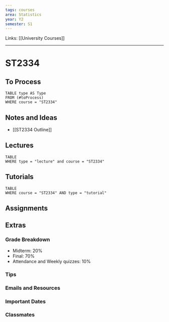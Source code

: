 ```yaml
---
tags: courses
area: Statistics
year: Y2
semester: S1
---
```

Links: [[University Courses]]
___
# ST2334

## To Process
```dataview
TABLE type AS Type
FROM (#toProcess)
WHERE course = "ST2334"
```

## Notes and Ideas
- [[ST2334 Outline]]

## Lectures
```dataview
TABLE
WHERE type = "lecture" and course = "ST2334"
```

## Tutorials
```dataview
TABLE
WHERE course = "ST2334" AND type = "tutorial"
```

## Assignments

## Extras
### Grade Breakdown
- Midterm: 20%
- Final: 70%
- Attendance and Weekly quizzes: 10%

### Tips
### Emails and Resources
### Important Dates
### Classmates